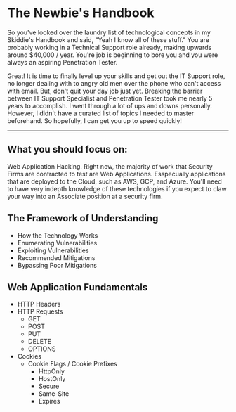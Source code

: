 # The Newbie's Handbook
So you've looked over the laundry list of technological concepts in my Skiddie's Handbook and said, "Yeah I know all of these stuff."  You are probably working in a Technical Support role already, making upwards around $40,000 / year.  You're job is beginning to bore you and you were always an aspiring Penetration Tester.

Great!  It is time to finally level up your skills and get out the IT Support role, no longer dealing with to angry old men over the phone who can't access with email.  But, don't quit your day job just yet.  Breaking the barrier between IT Support Specialist and Penetration Tester took me nearly 5 years to accomplish.  I went through a lot of ups and downs personally.  However, I didn't have a curated list of topics I needed to master beforehand.  So hopefully, I can get you up to speed quickly!

-------
## What you should focus on:
Web Application Hacking.  Right now, the majority of work that Security Firms are contracted to test are Web Applications.  Esspecually applications that are deployed to the Cloud, such as AWS, GCP, and Azure.  You'll need to have very indepth knowledge of these technologies if you expect to claw your way into an Associate position at a security firm.

## The Framework of Understanding
 * How the Technology Works
 * Enumerating Vulnerabilities
 * Exploiting Vulnerabilities
 * Recommended Mitigations
 * Bypassing Poor Mitigations
 
 
## Web Application Fundamentals
  * HTTP Headers
  * HTTP Requests
    * GET
    * POST
    * PUT
    * DELETE
    * OPTIONS
  * Cookies
    * Cookie Flags / Cookie Prefixes
      * HttpOnly
      * HostOnly
      * Secure
      * Same-Site
      * Expires

